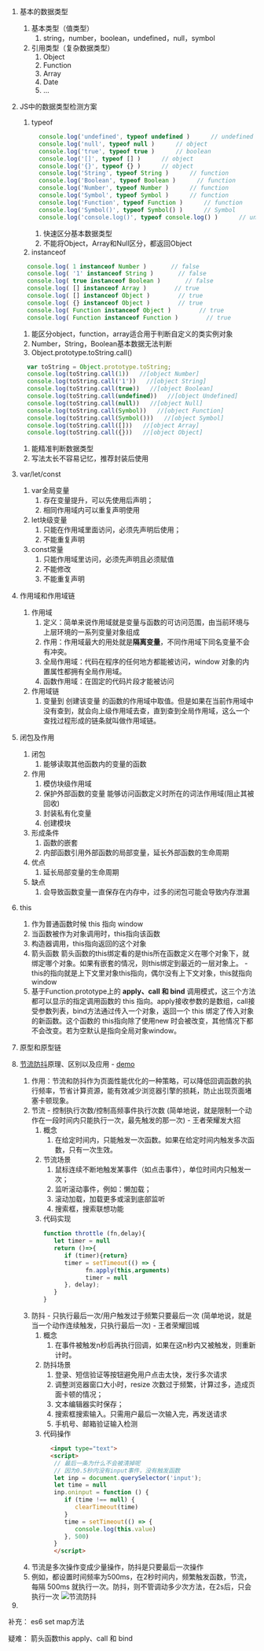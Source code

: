 1. 基本的数据类型
   1. 基本类型（值类型）
      1. string，number，boolean，undefined，null，symbol
   2. 引用类型（复杂数据类型）
      1. Object
      2. Function
      3. Array
      4. Date
      5. ...
2. JS中的数据类型检测方案
   1. typeof
      ```js
        console.log('undefined', typeof undefined )      // undefined
        console.log('null', typeof null )      // object
        console.log('true', typeof true )      // boolean
        console.log('[]', typeof [] )      // object
        console.log('{}', typeof {} )      // object
        console.log('String', typeof String )      // function
        console.log('Boolean', typeof Boolean )      // function
        console.log('Number', typeof Number )      // function
        console.log('Symbol', typeof Symbol )      // function
        console.log('Function', typeof Function )      // function
        console.log('Symbol()', typeof Symbol() )      // Symbol
        console.log('console.log()', typeof console.log() )      // undefined
      ```
      1. 快速区分基本数据类型
      2. 不能将Object，Array和Null区分，都返回Object
    2. instanceof
      ```js
        console.log( 1 instanceof Number )       // false
        console.log( '1' instanceof String )       // false
        console.log( true instanceof Boolean )       // false
        console.log( [] instanceof Array )        // true
        console.log( [] instanceof Object )        // true
        console.log( {} instanceof Object )        // true
        console.log( Function instanceof Object )        // true
        console.log( Function instanceof Function )        // true
      ```
      1. 能区分object，function，array适合用于判断自定义的类实例对象
      2. Number，String，Boolean基本数据无法判断
    3. Object.prototype.toString.call()
      ```js
        var toString = Object.prototype.toString;
        console.log(toString.call(1))   //[object Number]
        console.log(toString.call('1'))   //[object String]
        console.log(toString.call(true))   //[object Boolean]
        console.log(toString.call(undefined))   //[object Undefined]
        console.log(toString.call(null))   //[object Null]
        console.log(toString.call(Symbol))   //[object Function]
        console.log(toString.call(Symbol()))   //[object Symbol]
        console.log(toString.call([]))   //[object Array]
        console.log(toString.call({}))   //[object Object]
      ```
      1. 能精准判断数据类型
      2. 写法太长不容易记忆，推荐封装后使用

2. var/let/const
   1. var全局变量
      1. 存在变量提升，可以先使用后声明；
      2. 相同作用域内可以重复声明使用
   2. let块级变量
      1. 只能在作用域里面访问，必须先声明后使用；
      2. 不能重复声明
   3. const常量
      1. 只能作用域里访问，必须先声明且必须赋值
      2. 不能修改
      3. 不能重复声明

3. 作用域和作用域链
   1. 作用域
      1. 定义：简单来说作用域就是变量与函数的可访问范围，由当前环境与上层环境的一系列变量对象组成
      2. 作用：作用域最大的用处就是**隔离变量**，不同作用域下同名变量不会有冲突。
      3. 全局作用域：代码在程序的任何地方都能被访问，window 对象的内置属性都拥有全局作用域。
      4. 函数作用域：在固定的代码片段才能被访问
   2. 作用域链
      1. 变量到 创建该变量 的函数的作用域中取值。但是如果在当前作用域中没有查到，就会向上级作用域去查，直到查到全局作用域，这么一个查找过程形成的链条就叫做作用域链。

4. 闭包及作用
   1. 闭包
      1. 能够读取其他函数内的变量的函数
   2. 作用
      1. 模仿块级作用域
      2. 保护外部函数的变量 能够访问函数定义时所在的词法作用域(阻止其被回收)
      3. 封装私有化变量
      4. 创建模块
   3. 形成条件
      1. 函数的嵌套
      2. 内部函数引用外部函数的局部变量，延长外部函数的生命周期
   4. 优点
      1. 延长局部变量的生命周期
   5. 缺点
      1. 会导致函数变量一直保存在内存中，过多的闭包可能会导致内存泄漏

5. this
   1. 作为普通函数时候 this 指向 window
   2. 当函数被作为对象调用时，this指向该函数
   3. 构造器调用，this指向返回的这个对象
   4. 箭头函数 箭头函数的this绑定看的是this所在函数定义在哪个对象下，就绑定哪个对象。如果有嵌套的情况，则this绑定到最近的一层对象上。 - this的指向就是上下文里对象this指向，偶尔没有上下文对象，this就指向window
   5. 基于Function.prototype上的 **apply、call 和 bind** 调用模式，这三个方法都可以显示的指定调用函数的 this 指向。apply接收参数的是数组，call接受参数列表，bind方法通过传入一个对象，返回一个 this 绑定了传入对象的新函数。这个函数的 this指向除了使用new 时会被改变，其他情况下都不会改变。若为空默认是指向全局对象window。

6. 原型和原型链
7. [节流防抖](https://zhuanlan.zhihu.com/p/466102509)原理、区别以及应用 - [demo](https://gitcdn.xiaodongxier.com/pages/20230314205738.html)
   1. 作用：节流和防抖作为页面性能优化的一种策略，可以降低回调函数的执行频率，节省计算资源，能有效减少浏览器引擎的损耗，防止出现页面堵塞卡顿现象。
   2. 节流 - 控制执行次数/控制高频事件执行次数 (简单地说，就是限制一个动作在一段时间内只能执行一次，最先触发的那一次) - 王者荣耀发大招
      1. 概念
         1. 在给定时间内，只能触发一次函数。如果在给定时间内触发多次函数，只有一次生效。
      2. 节流场景
         1. 鼠标连续不断地触发某事件（如点击事件），单位时间内只触发一次；
         2. 监听滚动事件，例如：懒加载；
         3. 滚动加载，加载更多或滚到底部监听
         4. 搜索框，搜索联想功能
      3. 代码实现
         ```js
         function throttle (fn,delay){
            let timer = null
            return ()=>{
               if (timer){return}
               timer = setTimeout(() => {
                     fn.apply(this,arguments)
                     timer = null
               }, delay);       
            }
         } 
         ```
   3. 防抖 - 只执行最后一次/用户触发过于频繁只要最后一次 (简单地说，就是 当一个动作连续触发，只执行最后一次) - 王者荣耀回城
      1. 概念
         1. 在事件被触发n秒后再执行回调，如果在这n秒内又被触发，则重新计时。
      2. 防抖场景
         <!-- 1. window触发resize的时候，不断的调整浏览器窗口大小会不断的触发这个事件，用防抖来让其只触发一次 -->
         1. 登录、短信验证等按钮避免用户点击太快，发行多次请求
         2. 调整浏览器窗口大小时，resize 次数过于频繁，计算过多，造成页面卡顿的情况；
         3. 文本编辑器实时保存；
         4. 搜索框搜索输入。只需用户最后一次输入完，再发送请求
         5. 手机号、邮箱验证输入检测
      3. 代码操作
         ```html
           <input type="text">
           <script>
            // 最后一条为什么不会被清掉呢
            // 因为0.5秒内没有input事件，没有触发函数
            let inp = document.querySelector('input');
            let time = null
            inp.oninput = function () {
               if (time !== null) {
                  clearTimeout(time)
               }
               time = setTimeout(() => {
                  console.log(this.value)
               }, 500)
            }
            </script>
         ```
   4. 节流是多次操作变成少量操作，防抖是只要最后一次操作
   5. 例如，都设置时间频率为500ms，在2秒时间内，频繁触发函数，节流，每隔 500ms 就执行一次。防抖，则不管调动多少次方法，在2s后，只会执行一次
      ![节流防抖](https://gitcdn.xiaodongxier.com/image/20230314215510.jpg)
8. 











补充：
es6
   set map方法

疑难：
箭头函数this
apply、call 和 bind